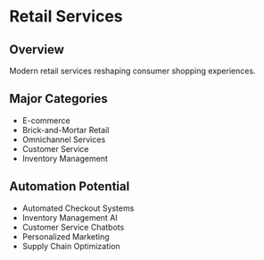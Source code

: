 # Retail Services

## Overview
Modern retail services reshaping consumer shopping experiences.

## Major Categories
- E-commerce
- Brick-and-Mortar Retail
- Omnichannel Services
- Customer Service
- Inventory Management

## Automation Potential
- Automated Checkout Systems
- Inventory Management AI
- Customer Service Chatbots
- Personalized Marketing
- Supply Chain Optimization
